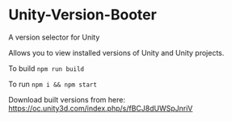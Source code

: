 # Unity-Version-Booter
A version selector for Unity

Allows you to view installed versions of Unity and Unity projects.


To build
`npm run build`

To run
`npm i && npm start`

Download built versions from here:
https://oc.unity3d.com/index.php/s/fBCJ8dUWSpJnriV
